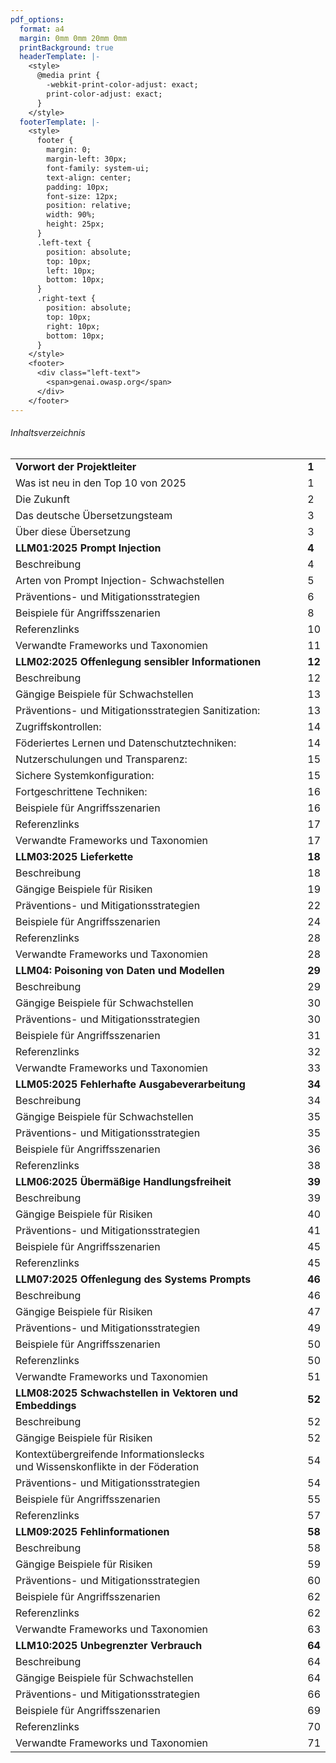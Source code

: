 ```yaml
---
pdf_options:
  format: a4
  margin: 0mm 0mm 20mm 0mm
  printBackground: true
  headerTemplate: |-
    <style>
      @media print {
        -webkit-print-color-adjust: exact;
        print-color-adjust: exact;
      }
    </style>
  footerTemplate: |-
    <style>
      footer {
        margin: 0;
        margin-left: 30px;
        font-family: system-ui;
        text-align: center;
        padding: 10px;
        font-size: 12px;
        position: relative;
        width: 90%;
        height: 25px;
      }
      .left-text {
        position: absolute;
        top: 10px;
        left: 10px;
        bottom: 10px;
      }
      .right-text {
        position: absolute;
        top: 10px;
        right: 10px;
        bottom: 10px;
      }
    </style>
    <footer>
      <div class="left-text">
        <span>genai.owasp.org</span>
      </div>
    </footer>
---
```


###### Inhaltsverzeichnis

| | |
|-----------|-------|
| **Vorwort der Projektleiter** | **1** |
| Was ist neu in den Top 10 von 2025 | 1 |
| Die Zukunft | 2 |
| Das deutsche Übersetzungsteam | 3 |
| Über diese Übersetzung | 3 |
| **LLM01:2025 Prompt Injection** | **4** |
| Beschreibung | 4 |
| Arten von Prompt Injection- Schwachstellen | 5 |
| Präventions- und Mitigationsstrategien | 6 |
| Beispiele für Angriffsszenarien | 8 |
| Referenzlinks | 10 |
| Verwandte Frameworks und Taxonomien | 11 |
| **LLM02:2025 Offenlegung sensibler Informationen** | **12** |
| Beschreibung | 12 |
| Gängige Beispiele für Schwachstellen | 13 |
| Präventions- und Mitigationsstrategien Sanitization: | 13 |
| Zugriffskontrollen: | 14 |
| Föderiertes Lernen und Datenschutztechniken: | 14 |
| Nutzerschulungen und Transparenz: | 15 |
| Sichere Systemkonfiguration: | 15 |
| Fortgeschrittene Techniken: | 16 |
| Beispiele für Angriffsszenarien | 16 |
| Referenzlinks | 17 |
| Verwandte Frameworks und Taxonomien | 17 |
| **LLM03:2025 Lieferkette** | **18** |
| Beschreibung | 18 |
| Gängige Beispiele für Risiken | 19 |
| Präventions- und Mitigationsstrategien | 22 |
| Beispiele für Angriffsszenarien | 24 |
| Referenzlinks | 28 |
| Verwandte Frameworks und Taxonomien | 28 |
| **LLM04: Poisoning von Daten und Modellen** | **29** |
| Beschreibung | 29 |
| Gängige Beispiele für Schwachstellen | 30 |
| Präventions- und Mitigationsstrategien | 30 |
| Beispiele für Angriffsszenarien | 31 |
| Referenzlinks | 32 |
| Verwandte Frameworks und Taxonomien | 33 |
| **LLM05:2025 Fehlerhafte Ausgabeverarbeitung** | **34** |
| Beschreibung | 34 |
| Gängige Beispiele für Schwachstellen | 35 |
| Präventions- und Mitigationsstrategien | 35 |
| Beispiele für Angriffsszenarien | 36 |
| Referenzlinks | 38 |
| **LLM06:2025 Übermäßige Handlungsfreiheit** | **39** |
| Beschreibung | 39 |
| Gängige Beispiele für Risiken | 40 |
| Präventions- und Mitigationsstrategien | 41 |
| Beispiele für Angriffsszenarien | 45 |
| Referenzlinks | 45 |
| **LLM07:2025 Offenlegung des Systems Prompts** | **46** |
| Beschreibung | 46 |
| Gängige Beispiele für Risiken | 47 |
| Präventions- und Mitigationsstrategien | 49 |
| Beispiele für Angriffsszenarien | 50 |
| Referenzlinks | 50 |
| Verwandte Frameworks und Taxonomien | 51 |
| **LLM08:2025 Schwachstellen in Vektoren und Embeddings** | **52** |
| Beschreibung | 52 |
| Gängige Beispiele für Risiken | 52 |
| Kontextübergreifende Informationslecks und Wissenskonflikte in der Föderation | 54 |
| Präventions- und Mitigationsstrategien | 54 |
| Beispiele für Angriffsszenarien | 55 |
| Referenzlinks | 57 |
| **LLM09:2025 Fehlinformationen** | **58** |
| Beschreibung | 58 |
| Gängige Beispiele für Risiken | 59 |
| Präventions- und Mitigationsstrategien | 60 |
| Beispiele für Angriffsszenarien | 62 |
| Referenzlinks | 62 |
| Verwandte Frameworks und Taxonomien | 63 |
| **LLM10:2025 Unbegrenzter Verbrauch** | **64** |
| Beschreibung | 64 |
| Gängige Beispiele für Schwachstellen | 64 |
| Präventions- und Mitigationsstrategien | 66 |
| Beispiele für Angriffsszenarien | 69 |
| Referenzlinks | 70 |
| Verwandte Frameworks und Taxonomien | 71 |